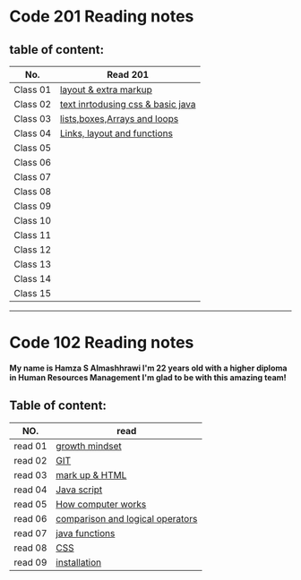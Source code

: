 # Code 201 Reading notes

## table of content:

 No. | Read 201                                         
 --- | ---------- 
Class 01 | [layout & extra markup](Class-01.md)             
Class 02 | [text inrtodusing css & basic java](Class-02.md) 
Class 03 | [lists,boxes,Arrays and loops](Class-03.md)      
Class 04 | [Links, layout and functions](Class-04.md)       
Class 05 | []()                                             
Class 06 | []()                                             
Class 07 | []()                                             
Class 08 | []()                                             
Class 09 | []()                                             
Class 10 | []()                                             
Class 11 | []()                                             
Class 12 | []()                                            
Class 13 | []()                                             
Class 14 | []()                                             
Class 15 | []()                                             

----------------- 
# Code 102 Reading notes 

#### My name is Hamza S Almashhrawi I'm 22 years old with a higher diploma in Human Resources Management I'm glad to be with this amazing team! 

## Table of content:

 NO. | read                                          
 --- | -----------
read 01   | [growth mindset](Read1.md)                    
read 02   | [GIT](Read02.md)                              
read 03   | [mark up & HTML](Read03.md)                  
read 04   | [Java script](Read04a.md)                     
read 05   | [How computer works](Read04b.md)              
read 06   | [comparison and logical operators](Read05.md) 
read 07   | [java functions](Read06.md)                   
read 08   | [CSS](Read07.md)                              
read 09   | [installation](Read09.md)                     